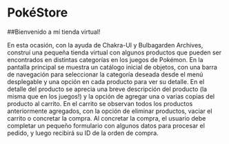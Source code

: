 # PokéStore

##Bienvenido a mí tienda virtual!

En esta ocasión, con la ayuda de Chakra-UI y Bulbagarden Archives, construí una pequeña tienda virtual con algunos productos que pueden ser encontrados en distintas categorías en los juegos de Pokémon.
En la pantalla principal se muestra un catálogo inicial de objetos, con una barra de navegación para seleccionar la categoría deseada desde el menú desplegable y una opción en cada producto para ver su detalle.
En el detalle del producto se aprecia una breve descripción del producto (la misma que en los juegos!) y la opción de agregar una o varias copias del producto al carrito.
En el carrito se observan todos los productos anteriormente agregados, con la opción de eliminar productos, vaciar el carrito o concretar la compra.
Al concretar la compra, el usuario debe completar un pequeño formulario con algunos datos para procesar el pedido, y luego recibirá su ID de la orden de compra.